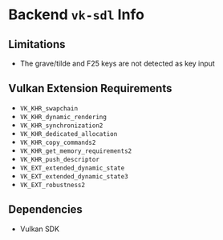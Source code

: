# Backend `vk-sdl` Info

## Limitations
* The grave/tilde and F25 keys are not detected as key input

## Vulkan Extension Requirements
* `VK_KHR_swapchain`
* `VK_KHR_dynamic_rendering`
* `VK_KHR_synchronization2`
* `VK_KHR_dedicated_allocation`
* `VK_KHR_copy_commands2`
* `VK_KHR_get_memory_requirements2`
* `VK_KHR_push_descriptor`
* `VK_EXT_extended_dynamic_state`
* `VK_EXT_extended_dynamic_state3`
* `VK_EXT_robustness2`

## Dependencies
* Vulkan SDK